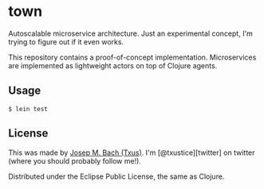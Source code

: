 # town

Autoscalable microservice architecture. Just an experimental concept, I'm trying
to figure out if it even works.

This repository contains a proof-of-concept implementation. Microservices are
implemented as lightweight actors on top of Clojure agents.

## Usage

    $ lein test

## License

This was made by [Josep M. Bach (Txus)](http://txustice.me). I'm
[@txustice][twitter] on twitter (where you should probably follow me!).

Distributed under the Eclipse Public License, the same as Clojure.

